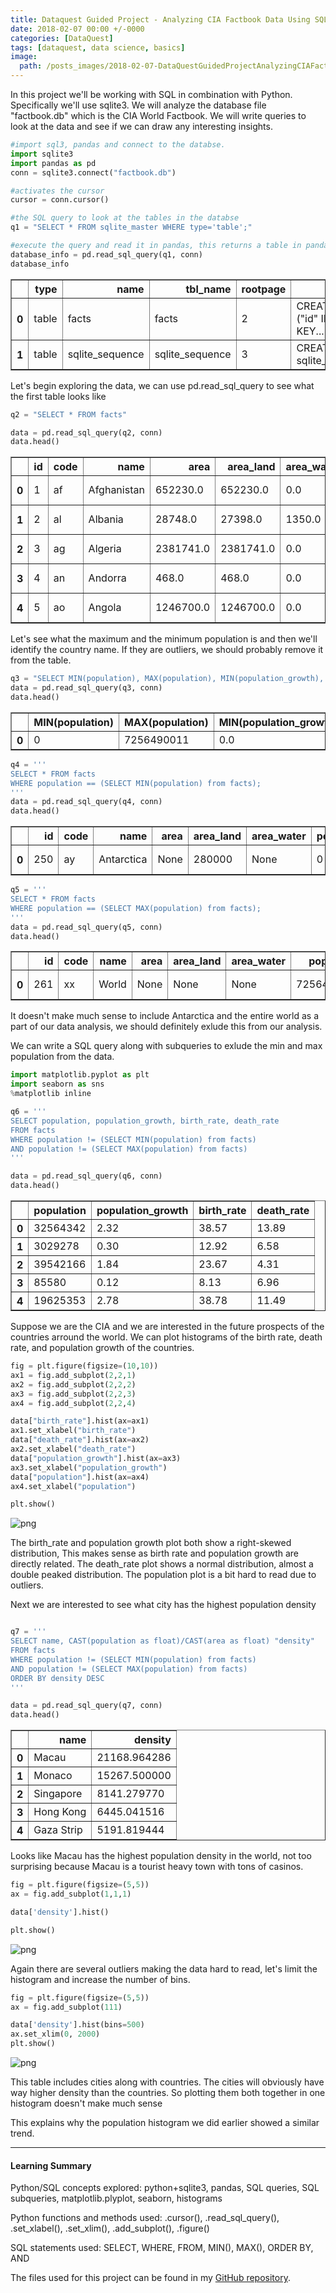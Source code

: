 ```yaml
---
title: Dataquest Guided Project - Analyzing CIA Factbook Data Using SQLite And Python
date: 2018-02-07 00:00 +/-0000
categories: [DataQuest]
tags: [dataquest, data science, basics]
image:
  path: /posts_images/2018-02-07-DataQuestGuidedProjectAnalyzingCIAFactbookDataUsingSQLiteAndPython/cover.PNG
---
```



In this project we'll be working with SQL in combination with Python. Specifically we'll use sqlite3. We will analyze the database file "factbook.db" which is the CIA World Factbook. We will write queries to look at the data and see if we can draw any interesting insights.


```python
#import sql3, pandas and connect to the databse.
import sqlite3
import pandas as pd
conn = sqlite3.connect("factbook.db")

#activates the cursor
cursor = conn.cursor()

#the SQL query to look at the tables in the databse
q1 = "SELECT * FROM sqlite_master WHERE type='table';"

#execute the query and read it in pandas, this returns a table in pandas form
database_info = pd.read_sql_query(q1, conn)
database_info
```




<div>
<style scoped>
    .dataframe tbody tr th:only-of-type {
        vertical-align: middle;
    }

    .dataframe tbody tr th {
        vertical-align: top;
    }

    .dataframe thead th {
        text-align: right;
    }
</style>
<table border="1" class="dataframe">
  <thead>
    <tr style="text-align: right;">
      <th></th>
      <th>type</th>
      <th>name</th>
      <th>tbl_name</th>
      <th>rootpage</th>
      <th>sql</th>
    </tr>
  </thead>
  <tbody>
    <tr>
      <th>0</th>
      <td>table</td>
      <td>facts</td>
      <td>facts</td>
      <td>2</td>
      <td>CREATE TABLE "facts" ("id" INTEGER PRIMARY KEY...</td>
    </tr>
    <tr>
      <th>1</th>
      <td>table</td>
      <td>sqlite_sequence</td>
      <td>sqlite_sequence</td>
      <td>3</td>
      <td>CREATE TABLE sqlite_sequence(name,seq)</td>
    </tr>
  </tbody>
</table>
</div>



Let's begin exploring the data, we can use pd.read_sql_query to see what the first table looks like


```python
q2 = "SELECT * FROM facts"

data = pd.read_sql_query(q2, conn)
data.head()
```




<div>
<style scoped>
    .dataframe tbody tr th:only-of-type {
        vertical-align: middle;
    }

    .dataframe tbody tr th {
        vertical-align: top;
    }

    .dataframe thead th {
        text-align: right;
    }
</style>
<table border="1" class="dataframe">
  <thead>
    <tr style="text-align: right;">
      <th></th>
      <th>id</th>
      <th>code</th>
      <th>name</th>
      <th>area</th>
      <th>area_land</th>
      <th>area_water</th>
      <th>population</th>
      <th>population_growth</th>
      <th>birth_rate</th>
      <th>death_rate</th>
      <th>migration_rate</th>
      <th>created_at</th>
      <th>updated_at</th>
    </tr>
  </thead>
  <tbody>
    <tr>
      <th>0</th>
      <td>1</td>
      <td>af</td>
      <td>Afghanistan</td>
      <td>652230.0</td>
      <td>652230.0</td>
      <td>0.0</td>
      <td>32564342.0</td>
      <td>2.32</td>
      <td>38.57</td>
      <td>13.89</td>
      <td>1.51</td>
      <td>2015-11-01 13:19:49.461734</td>
      <td>2015-11-01 13:19:49.461734</td>
    </tr>
    <tr>
      <th>1</th>
      <td>2</td>
      <td>al</td>
      <td>Albania</td>
      <td>28748.0</td>
      <td>27398.0</td>
      <td>1350.0</td>
      <td>3029278.0</td>
      <td>0.30</td>
      <td>12.92</td>
      <td>6.58</td>
      <td>3.30</td>
      <td>2015-11-01 13:19:54.431082</td>
      <td>2015-11-01 13:19:54.431082</td>
    </tr>
    <tr>
      <th>2</th>
      <td>3</td>
      <td>ag</td>
      <td>Algeria</td>
      <td>2381741.0</td>
      <td>2381741.0</td>
      <td>0.0</td>
      <td>39542166.0</td>
      <td>1.84</td>
      <td>23.67</td>
      <td>4.31</td>
      <td>0.92</td>
      <td>2015-11-01 13:19:59.961286</td>
      <td>2015-11-01 13:19:59.961286</td>
    </tr>
    <tr>
      <th>3</th>
      <td>4</td>
      <td>an</td>
      <td>Andorra</td>
      <td>468.0</td>
      <td>468.0</td>
      <td>0.0</td>
      <td>85580.0</td>
      <td>0.12</td>
      <td>8.13</td>
      <td>6.96</td>
      <td>0.00</td>
      <td>2015-11-01 13:20:03.659945</td>
      <td>2015-11-01 13:20:03.659945</td>
    </tr>
    <tr>
      <th>4</th>
      <td>5</td>
      <td>ao</td>
      <td>Angola</td>
      <td>1246700.0</td>
      <td>1246700.0</td>
      <td>0.0</td>
      <td>19625353.0</td>
      <td>2.78</td>
      <td>38.78</td>
      <td>11.49</td>
      <td>0.46</td>
      <td>2015-11-01 13:20:08.625072</td>
      <td>2015-11-01 13:20:08.625072</td>
    </tr>
  </tbody>
</table>
</div>



Let's see what the maximum and the minimum population is and then we'll identify the country name. If they are outliers, we should probably remove it from the table.


```python
q3 = "SELECT MIN(population), MAX(population), MIN(population_growth), MAX(population_growth) FROM facts"
data = pd.read_sql_query(q3, conn)
data.head()
```




<div>
<style scoped>
    .dataframe tbody tr th:only-of-type {
        vertical-align: middle;
    }

    .dataframe tbody tr th {
        vertical-align: top;
    }

    .dataframe thead th {
        text-align: right;
    }
</style>
<table border="1" class="dataframe">
  <thead>
    <tr style="text-align: right;">
      <th></th>
      <th>MIN(population)</th>
      <th>MAX(population)</th>
      <th>MIN(population_growth)</th>
      <th>MAX(population_growth)</th>
    </tr>
  </thead>
  <tbody>
    <tr>
      <th>0</th>
      <td>0</td>
      <td>7256490011</td>
      <td>0.0</td>
      <td>4.02</td>
    </tr>
  </tbody>
</table>
</div>




```python
q4 = '''
SELECT * FROM facts 
WHERE population == (SELECT MIN(population) from facts);
'''
data = pd.read_sql_query(q4, conn)
data.head()
```




<div>
<style scoped>
    .dataframe tbody tr th:only-of-type {
        vertical-align: middle;
    }

    .dataframe tbody tr th {
        vertical-align: top;
    }

    .dataframe thead th {
        text-align: right;
    }
</style>
<table border="1" class="dataframe">
  <thead>
    <tr style="text-align: right;">
      <th></th>
      <th>id</th>
      <th>code</th>
      <th>name</th>
      <th>area</th>
      <th>area_land</th>
      <th>area_water</th>
      <th>population</th>
      <th>population_growth</th>
      <th>birth_rate</th>
      <th>death_rate</th>
      <th>migration_rate</th>
      <th>created_at</th>
      <th>updated_at</th>
    </tr>
  </thead>
  <tbody>
    <tr>
      <th>0</th>
      <td>250</td>
      <td>ay</td>
      <td>Antarctica</td>
      <td>None</td>
      <td>280000</td>
      <td>None</td>
      <td>0</td>
      <td>None</td>
      <td>None</td>
      <td>None</td>
      <td>None</td>
      <td>2015-11-01 13:38:44.885746</td>
      <td>2015-11-01 13:38:44.885746</td>
    </tr>
  </tbody>
</table>
</div>




```python
q5 = '''
SELECT * FROM facts 
WHERE population == (SELECT MAX(population) from facts);
'''
data = pd.read_sql_query(q5, conn)
data.head()
```




<div>
<style scoped>
    .dataframe tbody tr th:only-of-type {
        vertical-align: middle;
    }

    .dataframe tbody tr th {
        vertical-align: top;
    }

    .dataframe thead th {
        text-align: right;
    }
</style>
<table border="1" class="dataframe">
  <thead>
    <tr style="text-align: right;">
      <th></th>
      <th>id</th>
      <th>code</th>
      <th>name</th>
      <th>area</th>
      <th>area_land</th>
      <th>area_water</th>
      <th>population</th>
      <th>population_growth</th>
      <th>birth_rate</th>
      <th>death_rate</th>
      <th>migration_rate</th>
      <th>created_at</th>
      <th>updated_at</th>
    </tr>
  </thead>
  <tbody>
    <tr>
      <th>0</th>
      <td>261</td>
      <td>xx</td>
      <td>World</td>
      <td>None</td>
      <td>None</td>
      <td>None</td>
      <td>7256490011</td>
      <td>1.08</td>
      <td>18.6</td>
      <td>7.8</td>
      <td>None</td>
      <td>2015-11-01 13:39:09.910721</td>
      <td>2015-11-01 13:39:09.910721</td>
    </tr>
  </tbody>
</table>
</div>



It doesn't make much sense to include Antarctica and the entire world as a part of our data analysis, we should definitely exlude this from our analysis.

We can write a SQL query along with subqueries to exlude the min and max population from the data. 


```python
import matplotlib.pyplot as plt
import seaborn as sns
%matplotlib inline

q6 = '''
SELECT population, population_growth, birth_rate, death_rate
FROM facts
WHERE population != (SELECT MIN(population) from facts)
AND population != (SELECT MAX(population) from facts)
'''

data = pd.read_sql_query(q6, conn)
data.head()
```




<div>
<style scoped>
    .dataframe tbody tr th:only-of-type {
        vertical-align: middle;
    }

    .dataframe tbody tr th {
        vertical-align: top;
    }

    .dataframe thead th {
        text-align: right;
    }
</style>
<table border="1" class="dataframe">
  <thead>
    <tr style="text-align: right;">
      <th></th>
      <th>population</th>
      <th>population_growth</th>
      <th>birth_rate</th>
      <th>death_rate</th>
    </tr>
  </thead>
  <tbody>
    <tr>
      <th>0</th>
      <td>32564342</td>
      <td>2.32</td>
      <td>38.57</td>
      <td>13.89</td>
    </tr>
    <tr>
      <th>1</th>
      <td>3029278</td>
      <td>0.30</td>
      <td>12.92</td>
      <td>6.58</td>
    </tr>
    <tr>
      <th>2</th>
      <td>39542166</td>
      <td>1.84</td>
      <td>23.67</td>
      <td>4.31</td>
    </tr>
    <tr>
      <th>3</th>
      <td>85580</td>
      <td>0.12</td>
      <td>8.13</td>
      <td>6.96</td>
    </tr>
    <tr>
      <th>4</th>
      <td>19625353</td>
      <td>2.78</td>
      <td>38.78</td>
      <td>11.49</td>
    </tr>
  </tbody>
</table>
</div>



Suppose we are the CIA and we are interested in the future prospects of the countries arround the world. We can plot histograms of the birth rate, death rate, and population growth of the countries.


```python
fig = plt.figure(figsize=(10,10))
ax1 = fig.add_subplot(2,2,1)
ax2 = fig.add_subplot(2,2,2)
ax3 = fig.add_subplot(2,2,3)
ax4 = fig.add_subplot(2,2,4)

data["birth_rate"].hist(ax=ax1)
ax1.set_xlabel("birth_rate")
data["death_rate"].hist(ax=ax2)
ax2.set_xlabel("death_rate")
data["population_growth"].hist(ax=ax3)
ax3.set_xlabel("population_growth")
data["population"].hist(ax=ax4)
ax4.set_xlabel("population")

plt.show()
```


    
![png](/posts_images/2018-02-07-DataQuestGuidedProjectAnalyzingCIAFactbookDataUsingSQLiteAndPython/output_11_0.png)
    


The birth_rate and population growth plot both show a right-skewed distribution, This makes sense as birth rate and population growth are directly related. The death_rate plot shows a normal distribution, almost a double peaked distribution. The population plot is a bit hard to read due to outliers.

Next we are interested to see what city has the highest population density


```python

q7 = '''
SELECT name, CAST(population as float)/CAST(area as float) "density"
FROM facts
WHERE population != (SELECT MIN(population) from facts)
AND population != (SELECT MAX(population) from facts)
ORDER BY density DESC
'''

data = pd.read_sql_query(q7, conn)
data.head()
```




<div>
<style scoped>
    .dataframe tbody tr th:only-of-type {
        vertical-align: middle;
    }

    .dataframe tbody tr th {
        vertical-align: top;
    }

    .dataframe thead th {
        text-align: right;
    }
</style>
<table border="1" class="dataframe">
  <thead>
    <tr style="text-align: right;">
      <th></th>
      <th>name</th>
      <th>density</th>
    </tr>
  </thead>
  <tbody>
    <tr>
      <th>0</th>
      <td>Macau</td>
      <td>21168.964286</td>
    </tr>
    <tr>
      <th>1</th>
      <td>Monaco</td>
      <td>15267.500000</td>
    </tr>
    <tr>
      <th>2</th>
      <td>Singapore</td>
      <td>8141.279770</td>
    </tr>
    <tr>
      <th>3</th>
      <td>Hong Kong</td>
      <td>6445.041516</td>
    </tr>
    <tr>
      <th>4</th>
      <td>Gaza Strip</td>
      <td>5191.819444</td>
    </tr>
  </tbody>
</table>
</div>



Looks like Macau has the highest population density in the world, not too surprising because Macau is a tourist heavy town with tons of casinos.


```python
fig = plt.figure(figsize=(5,5))
ax = fig.add_subplot(1,1,1)

data['density'].hist()

plt.show()
```


    
![png](/posts_images/2018-02-07-DataQuestGuidedProjectAnalyzingCIAFactbookDataUsingSQLiteAndPython/output_15_0.png)
    


Again there are several outliers making the data hard to read, let's limit the histogram and increase the number of bins.


```python
fig = plt.figure(figsize=(5,5))
ax = fig.add_subplot(111)

data['density'].hist(bins=500)
ax.set_xlim(0, 2000)
plt.show()
```


    
![png](/posts_images/2018-02-07-DataQuestGuidedProjectAnalyzingCIAFactbookDataUsingSQLiteAndPython/output_17_0.png)
    


This table includes cities along with countries. The cities will obviously have way higher density than the countries. So plotting them both together in one histogram doesn't make much sense

This explains why the population histogram we did earlier showed a similar trend.

---

#### Learning Summary

Python/SQL concepts explored: python+sqlite3, pandas, SQL queries, SQL subqueries, matplotlib.plyplot, seaborn, histograms

Python functions and methods used: .cursor(), .read_sql_query(), .set_xlabel(), .set_xlim(), .add_subplot(), .figure()

SQL statements used: SELECT, WHERE, FROM, MIN(), MAX(), ORDER BY, AND

The files used for this project can be found in my [GitHub repository](https://github.com/sengkchu/Dataquest-Guided-Projects-Solutions/tree/master/Guided%20Project_%20Analyzing%20CIA%20Factbook%20Data%20Using%20SQLite%20and%20Python).

